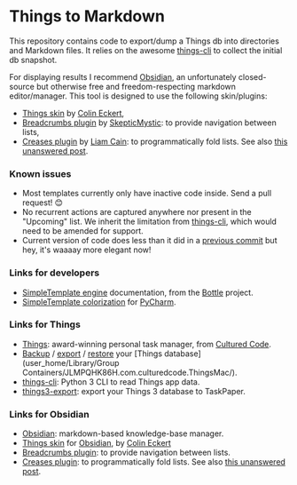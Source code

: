 # Things to Markdown

This repository contains code to export/dump a Things db into directories and Markdown files.
It relies on the awesome [things-cli](https://github.com/thingsapi/things-cli) to collect the
initial db snapshot.

For displaying results I recommend [Obsidian](https://obsidian.md/), an unfortunately closed-source
but  otherwise free and freedom-respecting markdown editor/manager. This tool is designed to use the following skin/plugins:
* [Things skin](https://github.com/colineckert/obsidian-things) by [Colin Eckert](https://github.com/colineckert),
* [Breadcrumbs plugin](https://github.com/SkepticMystic/breadcrumbs) by [SkepticMystic](https://github.com/SkepticMystic): to provide navigation between lists,
* [Creases plugin](https://github.com/liamcain/obsidian-creases) by [Liam Cain](https://github.com/liamcain): to programmatically fold lists. See also [this unanswered post](https://forum.obsidian.md/t/where-are-the-collapsed-folded-states-of-lists-and-headings-stored/38614).

### Known issues
* Most templates currently only have inactive code inside. Send a pull request! 😊
* No recurrent actions are captured anywhere nor present in the "Upcoming" list. We inherit the limitation from [things-cli](https://github.com/thingsapi/things-cli), which would need to be amended for support.
* Current version of code does less than it did in a [previous commit](https://github.com/r1cc4rdo/things2md/tree/013389f0c0b9c2709b4c0a91372c903fa11666fc) but hey, it's waaaay more elegant now!

### Links for developers
* [SimpleTemplate engine](https://bottlepy.org/docs/dev/stpl.html#bottle.SimpleTemplate) documentation, from the [Bottle](https://bottlepy.org/) project.
* [SimpleTemplate colorization](images/colorize_tpl.md) for [PyCharm](https://www.jetbrains.com/pycharm/).

### Links for Things
* [Things](https://culturedcode.com/things/): award-winning personal task manager, from [Cultured Code](https://culturedcode.com/).
* [Backup](https://culturedcode.com/things/support/articles/2803570/) / [export](https://culturedcode.com/things/support/articles/2982272/) / [restore](https://culturedcode.com/things/support/articles/2803595/) your [Things database](user_home/Library/Group Containers/JLMPQHK86H.com.culturedcode.ThingsMac/).
* [things-cli](https://github.com/thingsapi/things-cli): Python 3 CLI to read Things app data.
* [things3-export](https://github.com/bboc/things3-export): export your Things 3 database to TaskPaper.

### Links for Obsidian
* [Obsidian](https://obsidian.md/): markdown-based knowledge-base manager.
* [Things skin](https://github.com/colineckert/obsidian-things) for [Obsidian](https://obsidian.md/), by [Colin Eckert](https://github.com/colineckert)
* [Breadcrumbs plugin](https://github.com/SkepticMystic/breadcrumbs): to provide navigation between lists.
* [Creases plugin](https://github.com/liamcain/obsidian-creases): to programmatically fold lists. See also [this unanswered post](https://forum.obsidian.md/t/where-are-the-collapsed-folded-states-of-lists-and-headings-stored/38614).
